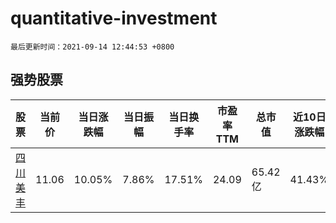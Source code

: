 # quantitative-investment

`最后更新时间：2021-09-14 12:44:53 +0800`

## 强势股票

|股票|当前价|当日涨跌幅|当日振幅|当日换手率|市盈率TTM|总市值|近10日涨跌幅|
|----|----|----|----|----|----|----|----|
|[四川美丰](https://xueqiu.com/S/SZ000731)|11.06|10.05%|7.86%|17.51%|24.09|65.42亿|41.43%|
